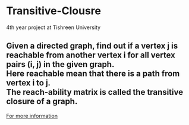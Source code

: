 # Transitive-Clousre
4th year project at Tishreen University
<h2>Given a directed graph, find out if a vertex j is reachable from another vertex i for all vertex pairs (i, j) in the given graph.<br>
  Here reachable mean that there is a path from vertex i to j. <br>
  The reach-ability matrix is called the transitive closure of a graph.</h2>

<a href="https://www.geeksforgeeks.org/transitive-closure-of-a-graph/"> For more information</a>
